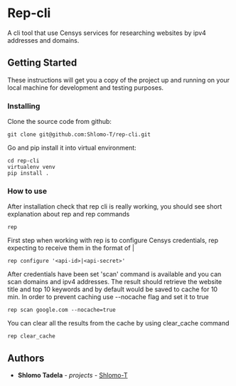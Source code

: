 # Rep-cli
A cli tool that use Censys services for researching websites by ipv4 addresses and domains.

## Getting Started

These instructions will get you a copy of the project up and running on your local machine for development and testing purposes.


### Installing

Clone the source code from github:

```
git clone git@github.com:Shlomo-T/rep-cli.git
```

Go and pip install it into virtual environment:

```
cd rep-cli
virtualenv venv
pip install .
```

### How to use
After installation check that rep cli is really working, you should see short explanation about rep and rep commands
```
rep
```

First step when working with rep is to configure Censys credentials, rep expecting to receive them in the format of <api-id>|<api-secret>
```
rep configure '<api-id>|<api-secret>'
```

After credentials have been set 'scan' command is available and you can scan domains and ipv4 addresses.
The result should retrieve the website title and top 10 keywords and by default would be saved to cache for 10 min.
In order to prevent caching use --nocache flag and set it to true
```
rep scan google.com --nocache=true
```

You can clear all the results from the cache by using clear_cache command
```
rep clear_cache
```

## Authors

* **Shlomo Tadela** - *projects* - [Shlomo-T](https://github.com/Shlomo-T/)

